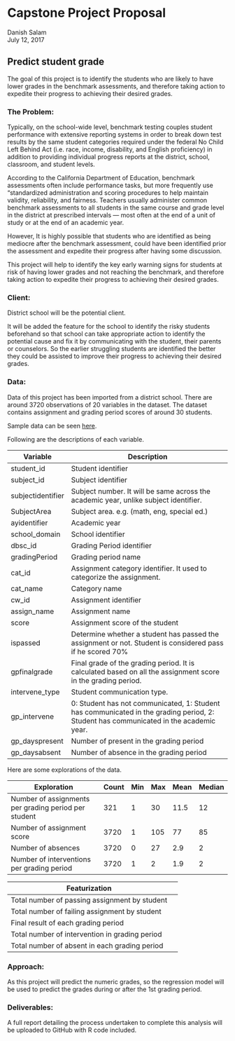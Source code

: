# Capstone Project Proposal
Danish Salam  
July 12, 2017  

## Predict student grade

The goal of this project is to identify the students who are likely to have lower grades in the benchmark assessments, and therefore taking action to expedite their progress to achieving their desired grades.

### The Problem:
Typically, on the school-wide level, benchmark testing couples student performance with extensive reporting systems in order to break down test results by the same student categories required under the federal No Child Left Behind Act (i.e. race, income, disability, and English proficiency) in addition to providing individual progress reports at the district, school, classroom, and student levels.

According to the California Department of Education, benchmark assessments often include performance tasks, but more frequently use “standardized administration and scoring procedures to help maintain validity, reliability, and fairness. Teachers usually administer common benchmark assessments to all students in the same course and grade level in the district at prescribed intervals — most often at the end of a unit of study or at the end of an academic year. 

However, It is highly possible that students who are identified as being mediocre after the benchmark assessment, could have been identified prior the assessment and expedite their progress after having some discussion.

This project will help to identify the key early warning signs for students at risk of having lower grades and not reaching the benchmark, and therefore taking action to expedite their progress to achieving their desired grades.

### Client:
District school will be the potential client.

It will be added the feature for the school to identify the risky students beforehand so that school can take appropriate action to identify the potential cause and fix it by communicating with the student, their parents or counselors. So the earlier struggling students are identified the better they could be assisted to improve their progress to achieving their desired grades.

### Data:
Data of this project has been imported from a district school. There are around 3720 observations of 20 variables in the dataset. The dataset contains assignment and grading period scores of around 30 students. 

Sample data can be seen [here](https://github.com/danishsalam/CapstoneProject/blob/master/stdscore_raw.csv).

Following are the descriptions of each variable.

Variable    | Description                                      |
------------| -------------------------------------------------|
student_id        | Student identifier
subject_id        | Subject identifier
subjectidentifier | Subject number. It will be same across the academic year, unlike subject identifier.
SubjectArea     | Subject area. e.g. (math, eng, special ed.)
ayidentifier | Academic year
school_domain | School identifier
dbsc_id | Grading Period identifier
gradingPeriod | Grading period name
cat_id | Assignment category identifier. It used to categorize the assignment.
cat_name | Category name
cw_id | Assignment identifier
assign_name| Assignment name
score | Assignment score of the student
ispassed | Determine whether a student has passed the assignment or not. Student is considered pass if he scored 70%
gpfinalgrade | Final grade of the grading period. It is calculated based on all the assignment score in the grading period.
intervene_type | Student communication type.
gp_intervene | 0: Student has not communicated, 1: Student has communicated in the grading period, 2: Student has communicated in the academic year. 
gp_dayspresent| Number of present in the grading period
gp_daysabsent | Number of absence in the grading period


Here are some explorations of the data.

Exploration                             | Count | Min | Max | Mean | Median
----------------------------------------| ----| ----| -----| --------| -----| 
Number of assignments per grading period per student      | 321 | 1 | 30 | 11.5  | 12|
Number of assignment score                 | 3720 | 1| 105| 77| 85|
Number of absences   | 3720 | 0| 27| 2.9| 2|
Number of interventions per grading period | 3720 | 1| 2| 1.9| 2|


Featurization                                  |   |
-----------------------------------------------| --|
Total number of passing assignment by student   |
Total number of failing assignment by student   |
Final result of each grading period |
Total number of intervention in grading period|
Total number of absent in each grading period|


### Approach:
As this project will predict the numeric grades, so the regression model will be used to predict the grades during or after the 1st grading period.

### Deliverables:
A full report detailing the process undertaken to complete this analysis will be uploaded to GitHub with R code included.
